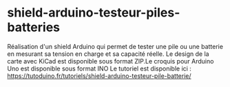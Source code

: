 # shield-arduino-testeur-piles-batteries
Réalisation d'un shield Arduino qui permet de tester une pile ou une batterie en mesurant sa tension en charge et sa capacité réelle. 
Le design de la carte avec KiCad est disponible sous format ZIP.Le croquis pour Arduino Uno est disponible sous format INO
Le tutoriel est disponible ici : https://tutoduino.fr/tutoriels/shield-arduino-testeur-pile-batterie/
